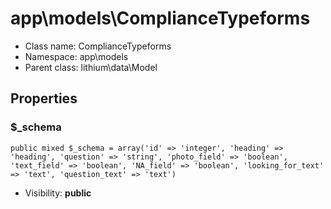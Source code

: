 app\models\ComplianceTypeforms
===============






* Class name: ComplianceTypeforms
* Namespace: app\models
* Parent class: lithium\data\Model





Properties
----------


### $_schema

    public mixed $_schema = array('id' => 'integer', 'heading' => 'heading', 'question' => 'string', 'photo_field' => 'boolean', 'text_field' => 'boolean', 'NA_field' => 'boolean', 'looking_for_text' => 'text', 'question_text' => 'text')





* Visibility: **public**




